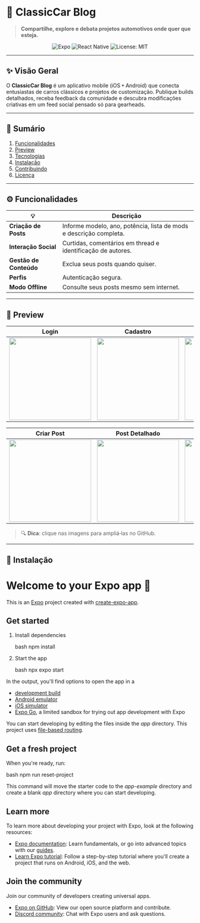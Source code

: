 # 🚗 ClassicCar Blog

> **Compartilhe, explore e debata projetos automotivos onde quer que esteja.**

<p align="center">
  <img alt="Expo" src="https://img.shields.io/badge/Expo-%5E50.0.0-000?logo=expo&logoColor=white" />
  <img alt="React Native" src="https://img.shields.io/badge/React_Native-0.74-blue?logo=react&logoColor=white" />
  <img alt="License: MIT" src="https://img.shields.io/badge/License-MIT-green.svg" />
</p>

---

## ✨ Visão Geral

O **ClassicCar Blog** é um aplicativo mobile (iOS + Android) que conecta entusiastas de carros clássicos e projetos de customização. Publique builds detalhados, receba feedback da comunidade e descubra modificações criativas em um feed social pensado só para gearheads.

---

## 📑 Sumário

1. [Funcionalidades](#funcionalidades)
2. [Preview](#preview)
3. [Tecnologias](#tecnologias)
4. [Instalação](#instalação)
5. [Contribuindo](#contribuindo)
6. [Licença](#licença)

---

## ⚙️ Funcionalidades

| 💡                     | Descrição                                                          |
| ---------------------- | ------------------------------------------------------------------ |
| **Criação de Posts**   | Informe modelo, ano, potência, lista de mods e descrição completa. |
| **Interação Social**   | Curtidas, comentários em thread e identificação de autores.        |
| **Gestão de Conteúdo** | Exclua seus posts quando quiser.                                   |
| **Perfis**             | Autenticação segura.                                               |
| **Modo Offline**       | Consulte seus posts mesmo sem internet.                            |

---

## 📱 Preview
| Login                                                                                                    | Cadastro                                                                                                 | Feed                                                                                                    |
| -------------------------------------------------------------------------------------------------------- | -------------------------------------------------------------------------------------------------------- | ------------------------------------------------------------------------------------------------------- |
| <img src="https://github.com/user-attachments/assets/9e48ab35-868f-42c4-a846-c773a67cd317" width="220"/> | <img src="https://github.com/user-attachments/assets/18e64e1a-3f7c-4347-b5b4-821bab7975ff" width="220"/> | <img src="https://github.com/user-attachments/assets/ca069be5-ad7a-48ce-8388-898b28b1a645" width="220"/> |

| Criar Post                                                                                               | Post Detalhado                                                                                           | Comentários                                                                                              |
| -------------------------------------------------------------------------------------------------------- | -------------------------------------------------------------------------------------------------------- | -------------------------------------------------------------------------------------------------------- |
| <img src="https://github.com/user-attachments/assets/c93dcabb-38ab-4998-9dcc-a2ffee6ef349" width="220"/> | <img src="https://github.com/user-attachments/assets/99156c86-1fb5-47e4-8069-cbdcfbbb8673" width="220"/> | <img src="https://github.com/user-attachments/assets/4e0271fb-67f0-452d-90c6-0ede07fd8333" width="220"/> |

> 🔍 **Dica**: clique nas imagens para ampliá‑las no GitHub.

---



## 🚀 Instalação

# Welcome to your Expo app 👋

This is an [Expo](https://expo.dev) project created with [create-expo-app](https://www.npmjs.com/package/create-expo-app).

## Get started

1. Install dependencies

   bash
   npm install
   

2. Start the app

   bash
   npx expo start
   

In the output, you'll find options to open the app in a

- [development build](https://docs.expo.dev/develop/development-builds/introduction/)
- [Android emulator](https://docs.expo.dev/workflow/android-studio-emulator/)
- [iOS simulator](https://docs.expo.dev/workflow/ios-simulator/)
- [Expo Go](https://expo.dev/go), a limited sandbox for trying out app development with Expo

You can start developing by editing the files inside the *app* directory. This project uses [file-based routing](https://docs.expo.dev/router/introduction).

## Get a fresh project

When you're ready, run:

bash
npm run reset-project


This command will move the starter code to the *app-example* directory and create a blank *app* directory where you can start developing.

## Learn more

To learn more about developing your project with Expo, look at the following resources:

- [Expo documentation](https://docs.expo.dev/): Learn fundamentals, or go into advanced topics with our [guides](https://docs.expo.dev/guides).
- [Learn Expo tutorial](https://docs.expo.dev/tutorial/introduction/): Follow a step-by-step tutorial where you'll create a project that runs on Android, iOS, and the web.

## Join the community

Join our community of developers creating universal apps.

- [Expo on GitHub](https://github.com/expo/expo): View our open source platform and contribute.
- [Discord community](https://chat.expo.dev): Chat with Expo users and ask questions.
